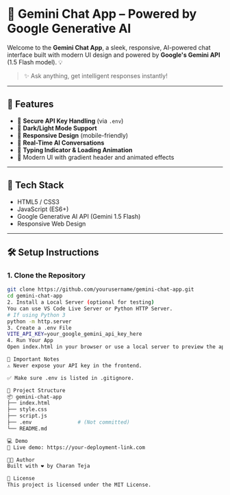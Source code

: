 # 🤖 Gemini Chat App – Powered by Google Generative AI

Welcome to the **Gemini Chat App**, a sleek, responsive, AI-powered chat interface built with modern UI design and powered by **Google's Gemini API** (1.5 Flash model). 💡

> ✨ Ask anything, get intelligent responses instantly!

---

## 🧠 Features

- 🔐 **Secure API Key Handling** (via `.env`)
- 🌙 **Dark/Light Mode Support**
- 📱 **Responsive Design** (mobile-friendly)
- 🚀 **Real-Time AI Conversations**
- 📩 **Typing Indicator & Loading Animation**
- 🎨 Modern UI with gradient header and animated effects

---

## 🔧 Tech Stack

- HTML5 / CSS3
- JavaScript (ES6+)
- Google Generative AI API (Gemini 1.5 Flash)
- Responsive Web Design

---

## 🛠️ Setup Instructions

### 1. Clone the Repository

```bash
git clone https://github.com/yourusername/gemini-chat-app.git
cd gemini-chat-app
2. Install a Local Server (optional for testing)
You can use VS Code Live Server or Python HTTP Server.
# If using Python 3
python -m http.server
3. Create a .env File
VITE_API_KEY=your_google_gemini_api_key_here
4. Run Your App
Open index.html in your browser or use a local server to preview the app.

🔐 Important Notes
⚠️ Never expose your API key in the frontend.

✅ Make sure .env is listed in .gitignore.

📁 Project Structure
📦 gemini-chat-app
├── index.html
├── style.css
├── script.js
├── .env               # (Not committed)
└── README.md

💻 Demo
🔗 Live demo: https://your-deployment-link.com

🧑‍💻 Author
Built with ❤️ by Charan Teja

📃 License
This project is licensed under the MIT License.
